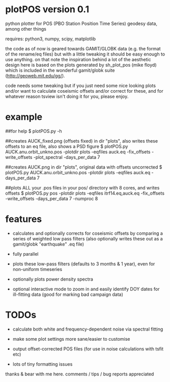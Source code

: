 # plotPOS version 0.1 
python plotter for POS (PBO Station Position Time Series) geodesy data, among other things

requires: python3, numpy, scipy, matplotlib

the code as of now is geared towards GAMIT/GLOBK data (e.g. the format of the rename/eq files)
but with a little tweaking it should be easy enough to use anything. on that note the inspiration behind 
a lot of the aesthetic design here is based on the plots generated by sh_plot_pos (mike floyd) which 
is included in the wonderful gamit/globk suite (http://geoweb.mit.edu/gg/).

code needs some tweaking but if you just need some nice looking plots and/or want to calculate coseismic
offsets and/or correct for these, and for whatever reason tsview isn't doing it for you, please enjoy.  

# example 
##for help
$ plotPOS.py -h

##creates AUCK_fixed.png (offsets fixed) in dir "plots", also writes these offsets to an eq file, also shows a PSD figure
$ plotPOS.py AUCK.anu.orbit_unkno.pos -plotdir plots -eqfiles auck.eq -fix_offsets -write_offsets -plot_spectral  -days_per_data 7

##creates AUCK.png in dir "plots", original data with offsets uncorrected
$ plotPOS.py AUCK.anu.orbit_unkno.pos -plotdir plots -eqfiles auck.eq -days_per_data 7

##plots ALL your .pos files in your pos/ directory with 8 cores, and writes offsets
$ plotPOS.py pos -plotdir plots -eqfiles itrf14.eq,auck.eq -fix_offsets -write_offsets -days_per_data 7 -numproc 8


# features

- calculates and optionally corrects for coseismic offsets by comparing a series of weighted low pass filters
   (also optionally writes these out as a gamit/globk "earthquake" .eq file)

- fully parallel

- plots these low-pass filters (defaults to 3 months & 1 year), even for non-uniform timeseries

- optionally plots power density spectra

- optional interactive mode to zoom in and easily identify DOY dates for ill-fitting data (good for marking bad campaign data) 

# TODOs

- calculate both white and frequency-dependent noise via spectral fitting 

- make some plot settings more sane/easier to customise

- output offset-corrected POS files (for use in noise calculations with tsfit etc)

- lots of tiny formatting issues

thanks & bear with me here. comments / tips / bug reports appreciated
